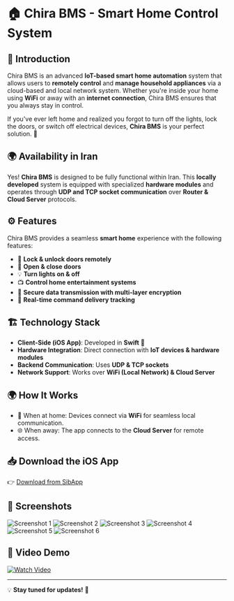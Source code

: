 # 🏠 Chira BMS - Smart Home Control System

## 📌 Introduction

Chira BMS is an advanced **IoT-based smart home automation** system that allows users to **remotely control** and **manage household appliances** via a cloud-based and local network system. Whether you're inside your home using **WiFi** or away with an **internet connection**, Chira BMS ensures that you always stay in control. 

If you've ever left home and realized you forgot to turn off the lights, lock the doors, or switch off electrical devices, **Chira BMS** is your perfect solution. 🚀

## 🌍 Availability in Iran

Yes! **Chira BMS** is designed to be fully functional within Iran. This **locally developed** system is equipped with specialized **hardware modules** and operates through **UDP and TCP socket communication** over **Router & Cloud Server** protocols. 

## ⚙️ Features

Chira BMS provides a seamless **smart home** experience with the following features:

- 🔑 **Lock & unlock doors remotely**
- 🚪 **Open & close doors**
- 💡 **Turn lights on & off**
- 📺 **Control home entertainment systems**
- 🔐 **Secure data transmission with multi-layer encryption**
- 📲 **Real-time command delivery tracking**

## 🏗️ Technology Stack
- **Client-Side (iOS App)**: Developed in **Swift** 🍏
- **Hardware Integration**: Direct connection with **IoT devices & hardware modules**
- **Backend Communication**: Uses **UDP & TCP sockets**
- **Network Support**: Works over **WiFi (Local Network) & Cloud Server**

## 🌍 How It Works

- 📶 When at home: Devices connect via **WiFi** for seamless local communication.
- 🌐 When away: The app connects to the **Cloud Server** for remote access.

## 📥 Download the iOS App
👉 [Download from SibApp](https://sibapp.com/applications/%D8%AE%D8%A7%D9%86%D9%87-%D9%87%D9%88%D8%B4%D9%85%D9%86%D8%AF-%DA%86%DB%8C%D8%B1%D9%87)

## 📸 Screenshots
![Screenshot 1](mnt/1.png)
![Screenshot 2](mnt/2.png)
![Screenshot 3](mnt/3.png)
![Screenshot 4](mnt/4.png)
![Screenshot 5](mnt/5.png)
![Screenshot 6](mnt/6.png)

## 🎥 Video Demo
[![Watch Video](mnt/1.png)](mnt/7.mp4)

---

💡 **Stay tuned for updates!** 🚀